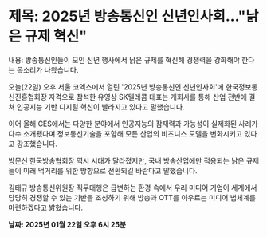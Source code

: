 # **제목: 2025년 방송통신인 신년인사회..."낡은 규제 혁신"**

  내용: 방송통신인들이 모인 신년 행사에서 낡은 규제를 혁신해 경쟁력을 강화해야 한다는 목소리가 나왔습니다. 

오늘(22일) 오후 서울 코엑스에서 열린 '2025년 방송통신인 신년인사회'에 한국정보통신진흥협회장 자격으로 참석한 유영상 SK텔레콤 대표는 개회사를 통해 산업 전반에 걸쳐 인공지능 기반 디지털 혁신이 빨라지고 있다고 말했습니다. 

이어 올해 CES에서는 다양한 분야에서 인공지능의 잠재력과 가능성이 실제화된 사례가 다수 소개됐다며 정보통신기술을 포함해 모든 산업의 비즈니스 모델을 변화시키고 있다고 강조했습니다. 

방문신 한국방송협회장 역시 시대가 달라졌지만, 국내 방송산업에만 적용되는 낡은 규제들이 미래 먹거리를 위한 방향으로 전환되길 바란다고 말했습니다. 

김태규 방송통신위원장 직무대행은 급변하는 환경 속에서 우리 미디어 기업이 세계에서 당당히 경쟁할 수 있는 기반을 조성하기 위해 방송과 OTT를 아우르는 미디어 법체계를 마련하겠다고 밝혔습니다.

  **날짜: 2025년 01월 22일 오후 6시 25분**
